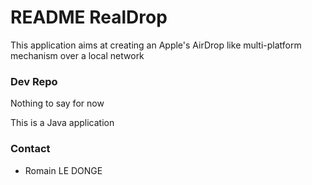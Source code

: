# README RealDrop #

This application aims at creating an Apple's AirDrop like multi-platform mechanism over a local network


### Dev Repo ###

Nothing to say for now

This is a Java application

### Contact ###

* Romain LE DONGE
